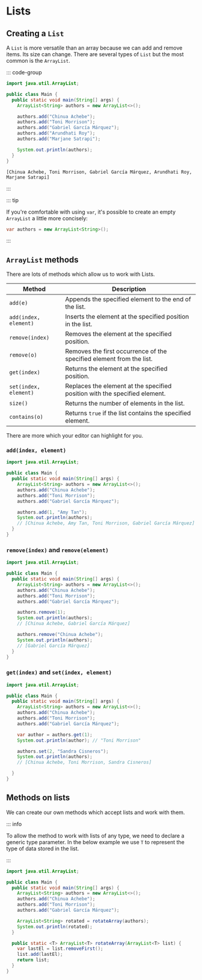 # Lists

<Vimeo id="1006303544" />

## Creating a `List`

A `List` is more versatile than an array because we can add and remove items.
Its size can change. There are several types of `List` but the most common is
the `ArrayList`.

::: code-group

```java
import java.util.ArrayList;

public class Main {
  public static void main(String[] args) {
    ArrayList<String> authors = new ArrayList<>();

    authors.add("Chinua Achebe");
    authors.add("Toni Morrison");
    authors.add("Gabriel García Márquez");
    authors.add("Arundhati Roy");
    authors.add("Marjane Satrapi");

    System.out.println(authors);
  }
}
```

```console [output]
[Chinua Achebe, Toni Morrison, Gabriel García Márquez, Arundhati Roy, Marjane Satrapi]
```

:::

::: tip

If you're comfortable with using `var`, it's possible to create an empty
`ArrayList` a little more concisely:

```java
var authors = new ArrayList<String>();
```

:::

## `ArrayList` methods

There are lots of methods which allow us to work with Lists.

| Method                | Description                                                                |
| --------------------- | -------------------------------------------------------------------------- |
| `add(e)`              | Appends the specified element to the end of the list.                      |
| `add(index, element)` | Inserts the element at the specified position in the list.                 |
| `remove(index)`       | Removes the element at the specified position.                             |
| `remove(o)`           | Removes the first occurrence of the specified element from the list.       |
| `get(index)`          | Returns the element at the specified position.                             |
| `set(index, element)` | Replaces the element at the specified position with the specified element. |
| `size()`              | Returns the number of elements in the list.                                |
| `contains(o)`         | Returns `true` if the list contains the specified element.                 |

There are more which your editor can highlight for you.

### `add(index, element)`

```java
import java.util.ArrayList;

public class Main {
  public static void main(String[] args) {
    ArrayList<String> authors = new ArrayList<>();
    authors.add("Chinua Achebe");
    authors.add("Toni Morrison");
    authors.add("Gabriel García Márquez");

    authors.add(1, "Amy Tan");
    System.out.println(authors);
    // [Chinua Achebe, Amy Tan, Toni Morrison, Gabriel García Márquez]
  }
}
```

### `remove(index)` and `remove(element)`

```java
import java.util.ArrayList;

public class Main {
  public static void main(String[] args) {
    ArrayList<String> authors = new ArrayList<>();
    authors.add("Chinua Achebe");
    authors.add("Toni Morrison");
    authors.add("Gabriel García Márquez");

    authors.remove(1);
    System.out.println(authors);
    // [Chinua Achebe, Gabriel García Márquez]

    authors.remove("Chinua Achebe");
    System.out.println(authors);
    // [Gabriel García Márquez]
  }
}
```

### `get(index)` and `set(index, element)`

```java
import java.util.ArrayList;

public class Main {
  public static void main(String[] args) {
    ArrayList<String> authors = new ArrayList<>();
    authors.add("Chinua Achebe");
    authors.add("Toni Morrison");
    authors.add("Gabriel García Márquez");

    var author = authors.get(1);
    System.out.println(author); // "Toni Morrison"

    authors.set(2, "Sandra Cisneros");
    System.out.println(authors);
    // [Chinua Achebe, Toni Morrison, Sandra Cisneros]

  }
}
```

## Methods on lists

We can create our own methods which accept lists and work with them.

::: info

To allow the method to work with lists of any type, we need to declare a generic
type parameter. In the below example we use `T` to represent the type of data
stored in the list.

:::

```java
import java.util.ArrayList;

public class Main {
  public static void main(String[] args) {
    ArrayList<String> authors = new ArrayList<>();
    authors.add("Chinua Achebe");
    authors.add("Toni Morrison");
    authors.add("Gabriel García Márquez");

    ArrayList<String> rotated = rotateArray(authors);
    System.out.println(rotated);
  }

  public static <T> ArrayList<T> rotateArray(ArrayList<T> list) {
    var lastEl = list.removeFirst();
    list.add(lastEl);
    return list;
  }
}
```
